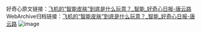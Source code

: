 好奇心原文链接：[飞机的“智能皮肤”到底是什么玩意？_智能_好奇心日报-唐云路](https://www.qdaily.com/articles/2026.html)
WebArchive归档链接：[飞机的“智能皮肤”到底是什么玩意？_智能_好奇心日报-唐云路](http://web.archive.org/web/20190623150816/https://www.qdaily.com/articles/2026.html)
![image](http://ww3.sinaimg.cn/large/007d5XDpgy1g3vbtioxkzj30u02v21kx)